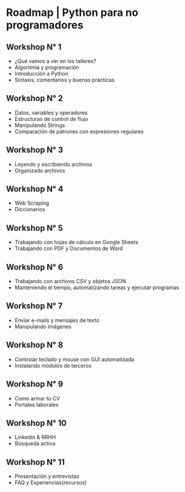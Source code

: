 # Roadmap | Python para no programadores
## Workshop N° 1
- ¿Qué vamos a ver en los talleres?
- Algoritmia y programación
- Introducción a Python
- Sintaxis, comentarios y buenas prácticas
## Workshop N° 2
- Datos, variables y operadores 
- Estructuras de control de flujo
- Manipulando Strings
- Comparación de patrones con expresiones regulares
## Workshop N° 3
- Leyendo y escribiendo archivos
- Organizado archivos
## Workshop N° 4
- Web Scraping
- Diccionarios
## Workshop N° 5
- Trabajando con hojas de cálculo en Google Sheets
- Trabajando con PDF y Documentos de Word
## Workshop N° 6
- Trabajando con archivos CSV y objetos JSON
- Manteniendo el tiempo, automatizando tareas y ejecutar programas
## Workshop N° 7
- Enviar e-mails y mensajes de texto
- Manipulando imágenes
## Workshop N° 8
- Controlar teclado y mouse con GUI automatizada
- Instalando módulos de terceros
## Workshop N° 9
- Como armar tu CV
- Portales laborales
## Workshop N° 10
- Linkedin & RRHH
- Búsqueda activa
## Workshop N° 11
- Presentación y entrevistas
- FAQ y Experiencias(recursos)
